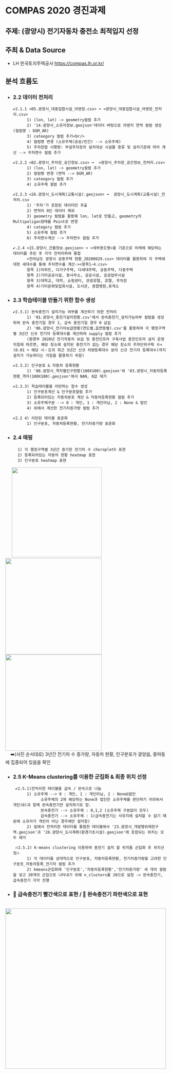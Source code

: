 # COMPAS 2020 경진과제
## 주제: (광양시) 전기자동차 충전소 최적입지 선정
## 주최 & Data Source
* LH 한국토지주택공사 https://compas.lh.or.kr/

## 분석 흐름도 
- ### 2.2 데이터 전처리
      ✔️2.1.1 <05.광양시_대중집합시설_야영장.csv> ➡️ <광양시_대중집합시설_야영장_전처리.csv>
            1) (lon, lat) -> geometry컬럼 추가
            2) '14.광양시_소유지정보.geojson'데이터 바탕으로 야영지 면적 컬럼 생성 (컬럼명 : DGM_AR)
            3) cateogory 컬럼 추가<br/>
            4) 컬럼명 변경 (소유주체(공공/민간) --> 소유주체)
            5) 주차장법 시행령: 부설주차장의 설치대상 시설물 종류 및 설치기준에 따라 계산 --> 주차면수 컬럼 추가 

      ✔️2.2.2 <02.광양시_주차장_공간정보.csv> ➡️  <광양시_주차장_공간정보_전처리.csv>
            1) (lon, lat) -> geometry컬럼 추가
            2) 컬럼명 변경 (면적 --> DGM_AR)
            3) cateogory 컬럼 추가
            4) 소유주체 컬럼 추가

      ✔️2.2.3 <26.광양시_도시계획(교통시설).geojson> ➡️  광양시_도시계획(교통시설)_전처리.csv
            1) '주차'가 포함된 데이터만 추출
            2) 면적이 0인 데이터 제외
            3) geometry 컬럼을 활용해 lon, lat로 만들고, geometry의 Multipoligon형태를 Point로 변경
            4) category 컬럼 추가
            5) 소유주체 컬럼 추가
            6) 주차면수계산 --> 주차면수 컬럼 추가

      ✔️.2.4 <15.광양시_건물정보.geojson> ➡️ <세부용도명>을 기준으로 아래에 해당하는 데이터를 추린 후 각각 전처리하여 통합
            <전라남도 광양시 공동주택 현황_20200929.csv> 데이터를 활용하여 각 주택에 대한 세대수를 통해 주차면수를 계산-><항목1~4.csv>
            항목 1)아파트, 다가구주택, 다세대주택, 공동주택, 다중주택
            항목 2)기타공공시설, 동사무소, 공공시설, 공공업무시설
            항목 3)대학교, 대학, 쇼핑센터, 관광호텔, 호텔, 주차장
            항목 4)기타문화및집회시설, 도서관, 종합병원,휴게소

- ### 2.3 학습테이블 만들기 위한 함수 생성
      ✔️2.3.1) 완속충전기 설치가능 여부를 계산하기 위한 전처리
            1) '01.광양시_충전기설치현황.csv'에서 완속충전기_설치가능여부 컬럼을 생성하여 완속 충전기일 경우 1, 급속 충전기일 경우 0 삽입
            2) '06.광양시_전기차보급현황(연도별,읍면동별).csv'를 활용하여 각 행정구역별 3년간 신규 전기차 등록대수를 계산하여 supply 컬럼 추가
            (환경부 2020년 전기자동차 보급 및 충전인프라 구축사업 충전인프라 설치 운영지침에 따르면, 해당 장소에 설치된 충전기가 없는 경우 해당 장소의 주차단위구획 수× (0.01 + 해당 시‧도의 최근 3년간 신규 차량등록대수 분의 신규 전기차 등록대수)까지 설치가 가능하다는 지침을 활용하기 위함)

      ✔️2.3.2) 인구분포 & 자동차 등록현황
            1) '08.광양시_격자별인구현황(100X100).geojson'와 '03.광양시_자동차등록현황_격자(100X100).geojson'에서 NAN, O값 제거

      ✔️2.3.3) 학습테이블을 리턴하는 함수 생성
            1) 인구분포계산 & 인구분포컬럼 추가
            2) 등록되어있는 자동차분포 계산 & 자동차등록현황 컬럼 추가
            3) 소유주체구분 --> 0 : 개인, 1 : 개인아님, 2 : None & 법인
            4) 위에서 계산한 전기차증가량 컬럼 추가

      ✔️2.2 4) 리턴된 테이블 표준화
            1) 인구분포, 자동차등록현황, 전기차증가량 표준화

- ### 2.4 매핑
        1) 각 행정구역별 3년간 증가한 전기차 수 choropleth 표현
        2) 등록되어있는 자동차 현황 heatmap 표현
        3) 인구분포 heatmap 표현
<div>
&nbsp;&nbsp;&nbsp;&nbsp;&nbsp;<img width=280 src="https://user-images.githubusercontent.com/61091307/98155278-51af0480-1f19-11eb-80bf-8e5c66d54a59.PNG">
<img width=300 src="https://user-images.githubusercontent.com/61091307/98155374-7b682b80-1f19-11eb-866d-8ba76ae0ea7c.PNG">
<img width=300 src="https://user-images.githubusercontent.com/61091307/98155430-920e8280-1f19-11eb-8f9a-552f35387804.PNG">
</div> 
&nbsp;&nbsp;&nbsp;&nbsp;➡️(사진 순서대로) 3년간 전기차 수 증가량, 자동차 현황, 인구분포가 광양읍, 중마동에 집중되어 있음을 확인       
        
- ### 2.5 K-Means clustering를 이용한 군집화 & 최종 위치 선정
       ✔️2.5.1)전처리한 테이블을 급속 / 완속으로 나눔
            1) 소유주체 --> 0 : 개인, 1 : 개인아님, 2 : None&법인
                  소유주체의 2에 해당하는 None과 법인은 소유주체를 판단하기 어려워서 개인(0)과 함께 완속충전기만 설치하기로 함.
                  완속충전기 --> 소유주체 : 0,1,2 (소유주체 구분없이 모두)
                  급속충전기 --> 소유주체 : 1(급속충전기는 사유지에 설치할 수 없기 때문에 소유자가 개인이 아닌 경우에만 설치함)
            2) 앞에서 전처리한 데이터를 통합한 테이블에서 '23.광양시_개발행위제한구역.geojson'과 '28.광양시_도시계획(환경기초시설).geojson'에 포함되는 위치는 모두 제거
 
       🔥2.5.2) K-means clustering 이용하여 충전기 설치 할 위치들 군집화 후 위치선정🔥
            1) 각 데이터들 상대적으로 인구분포, 자동차등록현황, 전기차증가량을 고려한 인구분포_자동차등록_전기차 컬럼 추가
            2) kmeans군집화에 '인구분포','자동차등록현황','전기차증가량' 세 개의 컬럼을 넣고 20개의 군집으로 나타내기 위해 n_clusters를 20으로 설정 -> 완속충전기, 급속충전기 각각 진행

- ### 🔸 급속충전기 빨간색으로 표현 / 🔹 완속충전기 파란색으로 표현  
<div>
&nbsp;&nbsp;&nbsp;&nbsp;&nbsp;<img width=500 src="https://user-images.githubusercontent.com/61091307/98154673-79519d00-1f18-11eb-8417-25bb2730b55f.PNG">
</div>
